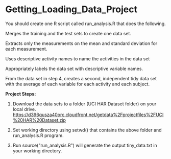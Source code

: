 # Getting_Loading_Data_Project

You should create one R script called run_analysis.R that does the following. 

Merges the training and the test sets to create one data set.

Extracts only the measurements on the mean and standard deviation for each measurement. 

Uses descriptive activity names to name the activities in the data set

Appropriately labels the data set with descriptive variable names. 

From the data set in step 4, creates a second, independent tidy data set with the average of each variable for each activity and each subject.

<p>
<B> Project Steps: </B>

1) Download the data sets to a folder (UCI HAR Dataset folder) on your local drive.
https://d396qusza40orc.cloudfront.net/getdata%2Fprojectfiles%2FUCI%20HAR%20Dataset.zip 

2) Set working directory using setwd() that contains the above folder and run_analysis.R program.

3) Run source("run_analysis.R") will generate the output tiny_data.txt in your working directory.
